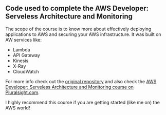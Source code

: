 ## Code used to complete the AWS Developer: Serveless Architecture and Monitoring

The scope of the course is to know more about effectively deploying applications to AWS and securing your AWS infrastructure. It was built on AW services like:
- Lambda
- API Gateway
- Kinesis
- X-Ray
- CloudWatch

For more info check out the [original repository](https://github.com/ryanmurakami/trash-panda-buffet) and also check the [AWS Developer: Serveless Architecture and Monitoring course on Pluralsight.com](https://www.pluralsight.com/courses/aws-developer-serverless-architecture-monitoring). 

I highly recommend this course if you are getting started (like me on) the AWS world!